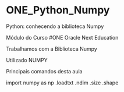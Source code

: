 # ONE_Python_Numpy

Python: conhecendo a biblioteca Numpy

Módulo do Curso #ONE Oracle Next Education

Trabalhamos com a Biblioteca Numpy

Utilizado NUMPY

Principais comandos desta aula

import numpy as np
.loadtxt
.ndim
.size
.shape
